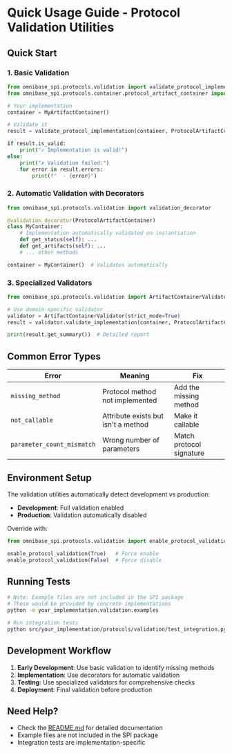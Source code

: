 # Quick Usage Guide - Protocol Validation Utilities

## Quick Start

### 1. Basic Validation
```python
from omnibase_spi.protocols.validation import validate_protocol_implementation
from omnibase_spi.protocols.container.protocol_artifact_container import ProtocolArtifactContainer

# Your implementation
container = MyArtifactContainer()

# Validate it
result = validate_protocol_implementation(container, ProtocolArtifactContainer)

if result.is_valid:
    print("✓ Implementation is valid!")
else:
    print("✗ Validation failed:")
    for error in result.errors:
        print(f"  - {error}")
```

### 2. Automatic Validation with Decorators
```python
from omnibase_spi.protocols.validation import validation_decorator

@validation_decorator(ProtocolArtifactContainer)
class MyContainer:
    # Implementation automatically validated on instantiation
    def get_status(self): ...
    def get_artifacts(self): ...
    # ... other methods

container = MyContainer()  # Validates automatically
```

### 3. Specialized Validators
```python
from omnibase_spi.protocols.validation import ArtifactContainerValidator

# Use domain-specific validator
validator = ArtifactContainerValidator(strict_mode=True)
result = validator.validate_implementation(container, ProtocolArtifactContainer)

print(result.get_summary())  # Detailed report
```

## Common Error Types

| Error | Meaning | Fix |
|-------|---------|-----|
| `missing_method` | Protocol method not implemented | Add the missing method |
| `not_callable` | Attribute exists but isn't a method | Make it callable |
| `parameter_count_mismatch` | Wrong number of parameters | Match protocol signature |

## Environment Setup

The validation utilities automatically detect development vs production:

- **Development**: Full validation enabled
- **Production**: Validation automatically disabled

Override with:
```python
from omnibase_spi.protocols.validation import enable_protocol_validation

enable_protocol_validation(True)   # Force enable
enable_protocol_validation(False)  # Force disable
```

## Running Tests

```bash
# Note: Example files are not included in the SPI package
# These would be provided by concrete implementations
python -m your_implementation.validation.examples

# Run integration tests  
python src/your_implementation/protocols/validation/test_integration.py
```

## Development Workflow

1. **Early Development**: Use basic validation to identify missing methods
2. **Implementation**: Use decorators for automatic validation  
3. **Testing**: Use specialized validators for comprehensive checks
4. **Deployment**: Final validation before production

## Need Help?

- Check the [README.md](./README.md) for detailed documentation
- Example files are not included in the SPI package
- Integration tests are implementation-specific
